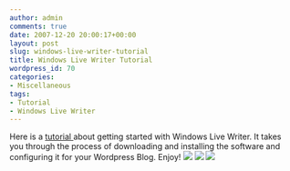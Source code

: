 ```yaml
---
author: admin
comments: true
date: 2007-12-20 20:00:17+00:00
layout: post
slug: windows-live-writer-tutorial
title: Windows Live Writer Tutorial
wordpress_id: 70
categories:
- Miscellaneous
tags:
- Tutorial
- Windows Live Writer
---
```


Here is a [tutorial ](http://www.particlewave.com/video/LiveWriterInstall/LiveWriterInstall.html)about getting started with Windows Live Writer. It takes you through the process of downloading and installing the software and configuring it for your Wordpress Blog.  Enjoy!  ![](file:///C:/DOCUME%7E1/HP_ADM%7E1/LOCALS%7E1/Temp/moz-screenshot.jpg) [![](http://www.particlewave.com/internet-marketing/wp-content/uploads/2008/04/livewriter-300x284.jpg)](http://www.particlewave.com/video/LiveWriterInstall/LiveWriterInstall.html) ![](file:///C:/DOCUME~1/HP_ADM~1/LOCALS~1/Temp/moz-screenshot.jpg) [ ](http://www.particlewave.com/video/LiveWriterInstall/LiveWriterInstall.html)
